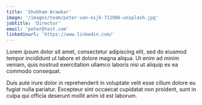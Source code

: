 ```yaml
---
title: 'Shubham Arawkar'
image: '/images/team/peter-van-eijk-711986-unsplash.jpg'
jobtitle: 'Director'
email: 'peter@test.com'
linkedinurl: 'https://www.linkedin.com/'
---
```


Lorem ipsum dolor sit amet, consectetur adipiscing elit, sed do eiusmod tempor incididunt ut labore et dolore magna aliqua. Ut enim ad minim veniam, quis nostrud exercitation ullamco laboris nisi ut aliquip ex ea commodo consequat.

Duis aute irure dolor in reprehenderit in voluptate velit esse cillum dolore eu fugiat nulla pariatur. Excepteur sint occaecat cupidatat non proident, sunt in culpa qui officia deserunt mollit anim id est laborum.
